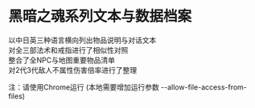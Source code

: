 黑暗之魂系列文本与数据档案
===================
以中日英三种语言横向列出物品说明与对话文本  
对全三部法术和戒指进行了相似性对照  
整合了全NPC与地图重要物品清单  
对2代3代敌人不属性伤害倍率进行了整理  

注：请使用Chrome运行 (本地需要增加运行参数 --allow-file-access-from-files)
